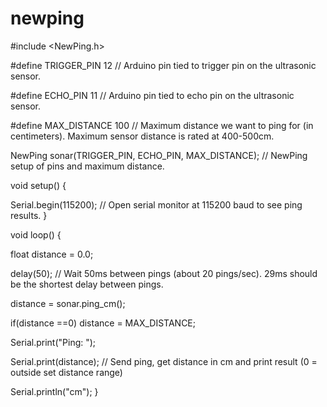 # newping
#include <NewPing.h>

#define TRIGGER_PIN  12  // Arduino pin tied to trigger pin on the ultrasonic sensor.

#define ECHO_PIN     11  // Arduino pin tied to echo pin on the ultrasonic sensor.

#define MAX_DISTANCE 100 // Maximum distance we want to ping for (in centimeters). Maximum sensor distance is rated at 400-500cm.

NewPing sonar(TRIGGER_PIN, ECHO_PIN, MAX_DISTANCE); // NewPing setup of pins and maximum distance.

void setup() {

  Serial.begin(115200); // Open serial monitor at 115200 baud to see ping results.
}

void loop() {

  float distance = 0.0;
 
 delay(50);                     // Wait 50ms between pings (about 20 pings/sec). 29ms should be the shortest delay between pings.
 
  distance = sonar.ping_cm();
  
  if(distance ==0) distance = MAX_DISTANCE;
  
  Serial.print("Ping: ");
  
  Serial.print(distance); // Send ping, get distance in cm and print result (0 = outside set distance range)
  
  Serial.println("cm");
}





